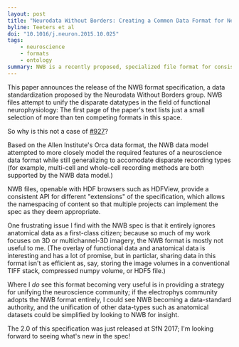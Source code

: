 ```yaml
---
layout: post
title: "Neurodata Without Borders: Creating a Common Data Format for Neurophysiology"
byline: Teeters et al
doi: "10.1016/j.neuron.2015.10.025"
tags:
    - neuroscience
    - formats
    - ontology
summary: NWB is a recently proposed, specialized file format for consistently and interoperably storing neurophysiological information and metadata.
---
```


This paper announces the release of the NWB format specification, a data standardization proposed by the Neurodata Without Borders group. NWB files attempt to unify the disparate datatypes in the field of functional neurophysiology: The first page of the paper's text lists just a small selection of more than ten competing formats in this space.

So why is this not a case of [#927](https://xkcd.com/927/)?

Based on the Allen Institute's Orca data format, the NWB data model attempted to more closely model the required features of a neuroscience data format while still generalizing to accomodate disparate recording types (for example, multi-cell and whole-cell recording methods are both supported by the NWB data model.)

NWB files, openable with HDF browsers such as HDFView, provide a consistent API for different "extensions" of the specification, which allows the namespacing of content so that multiple projects can implement the spec as they deem appropriate.

One frustrating issue I find with the NWB spec is that it entirely ignores anatomical data as a first-class citizen; because so much of my work focuses on 3D or multichannel-3D imagery, the NWB format is mostly not useful to me. (The overlay of functional data and anatomical data is interesting and has a lot of promise, but in particlar, sharing data in this format isn't as efficient as, say, storing the image volumes in a conventional TIFF stack, compressed numpy volume, or HDF5 file.)

Where I _do_ see this format becoming very useful is in providing a strategy for unifying the neuroscience community; if the electrophys community adopts the NWB format entirely, I could see NWB becoming a data-standard authority, and the unification of other data-types such as anatomical datasets could be simplified by looking to NWB for insight.

The 2.0 of this specification was just released at SfN 2017; I'm looking forward to seeing what's new in the spec!
